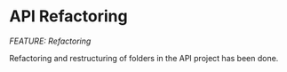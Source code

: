 # API Refactoring
_FEATURE: Refactoring_

Refactoring and restructuring of folders in the API project has been done.
